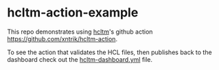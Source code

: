 # hcltm-action-example

This repo demonstrates using [hcltm](https://github.com/xntrik/hcltm)'s github action https://github.com/xntrik/hcltm-action.

To see the action that validates the HCL files, then publishes back to the dashboard check out the [hcltm-dashboard.yml](.github/workflows/hcltm-dashboard.yml) file.
